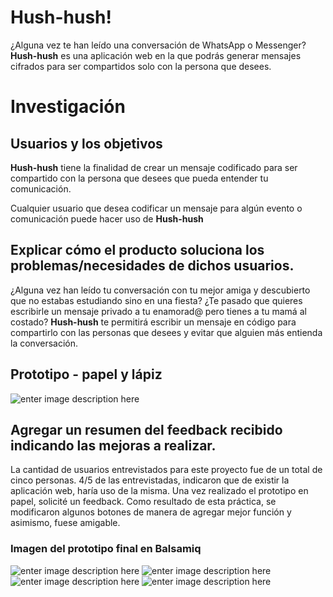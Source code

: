 # Hush-hush!

 ¿Alguna vez te han leído una conversación de WhatsApp o Messenger? **Hush-hush** es una aplicación web en la que podrás generar mensajes cifrados para ser compartidos solo con la persona que desees.  


# Investigación 

## Usuarios y los objetivos

 **Hush-hush**  tiene la finalidad de crear un mensaje codificado para ser compartido con la persona que desees que pueda entender tu comunicación. 
 
 Cualquier usuario que desea codificar un mensaje para algún evento o comunicación puede hacer uso de **Hush-hush**

## Explicar cómo el producto soluciona los problemas/necesidades de dichos usuarios.

¿Alguna vez han leído tu conversación con tu mejor amiga y descubierto que no estabas estudiando sino en una fiesta? 
¿Te pasado que quieres escribirle un mensaje privado a tu enamorad@ pero tienes a tu mamá al costado? 
**Hush-hush** te permitirá escribir un mensaje en código para compartirlo con las personas que desees y evitar que alguien más entienda la conversación. 


## Prototipo - papel y lápiz
![enter image description here](https://lh3.googleusercontent.com/ElSdOv-uhfoWg6q4a5yoVVbRZ0HDvtlsW2q1Qzipfat1ybmAuuxN51gpAIkBpUnwYb8tz6fk9uwWvw "Hush-hush - Prototipo - Lápiz")

## Agregar un resumen del feedback recibido indicando las mejoras a realizar.

La cantidad de usuarios entrevistados para este proyecto fue de un total de cinco personas. 
4/5 de las entrevistadas, indicaron que de existir la aplicación web, haría uso de la misma. 
Una vez realizado el prototipo en papel, solicité un feedback. Como resultado de esta práctica, se modificaron algunos botones de manera de agregar mejor función y asimismo, fuese amigable. 

### Imagen del prototipo final en Balsamiq

![enter image description here](https://picasaweb.google.com/101277479498178760499/6697294247680664705#6697294251641804146 "Pantalla 1")
![enter image description here](https://picasaweb.google.com/101277479498178760499/6697294358920482049#6697294365534052338 "Pantalla 2")
![enter image description here](https://picasaweb.google.com/101277479498178760499/6697294506449835393#6697294509923936066 "Pantalla 3")
![enter image description here](https://picasaweb.google.com/101277479498178760499/6697294602040745153#6697294604271983698 "Pantalla 4")
